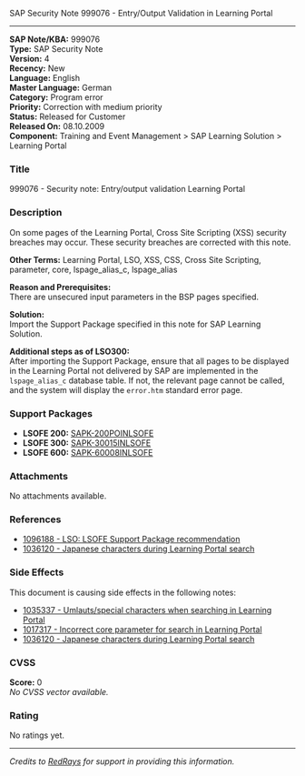 SAP Security Note 999076 - Entry/Output Validation in Learning Portal

---

**SAP Note/KBA:** 999076  
**Type:** SAP Security Note  
**Version:** 4  
**Recency:** New  
**Language:** English  
**Master Language:** German  
**Category:** Program error  
**Priority:** Correction with medium priority  
**Status:** Released for Customer  
**Released On:** 08.10.2009  
**Component:** Training and Event Management > SAP Learning Solution > Learning Portal

### **Title**
999076 - Security note: Entry/output validation Learning Portal

### **Description**
On some pages of the Learning Portal, Cross Site Scripting (XSS) security breaches may occur. These security breaches are corrected with this note.

**Other Terms:** Learning Portal, LSO, XSS, CSS, Cross Site Scripting, parameter, core, lspage_alias_c, lspage_alias

**Reason and Prerequisites:**  
There are unsecured input parameters in the BSP pages specified.

**Solution:**  
Import the Support Package specified in this note for SAP Learning Solution.

**Additional steps as of LSO300:**  
After importing the Support Package, ensure that all pages to be displayed in the Learning Portal not delivered by SAP are implemented in the `lspage_alias_c` database table. If not, the relevant page cannot be called, and the system will display the `error.htm` standard error page.

### **Support Packages**
- **LSOFE 200:** [SAPK-200POINLSOFE](https://me.sap.com/supportpackage/SAPK-200POINLSOFE)
- **LSOFE 300:** [SAPK-30015INLSOFE](https://me.sap.com/supportpackage/SAPK-30015INLSOFE)
- **LSOFE 600:** [SAPK-60008INLSOFE](https://me.sap.com/supportpackage/SAPK-60008INLSOFE)

### **Attachments**
No attachments available.

### **References**
- [1096188 - LSO: LSOFE Support Package recommendation](https://me.sap.com/notes/1096188)
- [1036120 - Japanese characters during Learning Portal search](https://me.sap.com/notes/1036120)

### **Side Effects**
This document is causing side effects in the following notes:
- [1035337 - Umlauts/special characters when searching in Learning Portal](https://me.sap.com/notes/0001035337)
- [1017317 - Incorrect core parameter for search in Learning Portal](https://me.sap.com/notes/0001017317)
- [1036120 - Japanese characters during Learning Portal search](https://me.sap.com/notes/0001036120)

### **CVSS**
**Score:** 0  
*No CVSS vector available.*

### **Rating**
No ratings yet.

---

*Credits to [RedRays](https://redrays.io) for support in providing this information.*